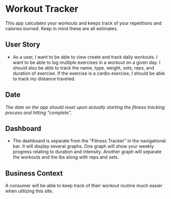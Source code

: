 # Workout Tracker

This app calculates your workouts and keeps track of your repetitions and calories burned. Keep in mind these are all estimates.

## User Story

* As a user, I want to be able to view create and track daily workouts. I want to be able to log multiple exercises in a workout on a given day. I should also be able to track the name, type, weight, sets, reps, and duration of exercise. If the exercise is a cardio exercise, I should be able to track my distance traveled.

## Date

*The date on the app should reset upon actually starting the fitness tracking process and hitting "complete".*

## Dashboard

* The dashboard is separate from the "Fitness Tracker" in the navigational bar. It will display several graphs. One graph will show your weekly progress relating to duration and intensity. Another graph will separate the workouts and the lbs along with reps and sets.

## Business Context

A consumer will be able to keep track of their workout routine much easier when utilizing this site.

